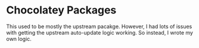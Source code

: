 # Chocolatey Packages

This used to be mostly the upstream pacakge. However, I had lots of issues with getting the upstream auto-update logic working. So instead, I wrote my own logic.
